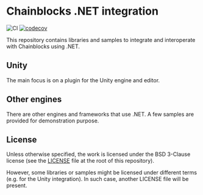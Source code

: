 # Chainblocks .NET integration

![CI](https://github.com/fragcolor-xyz/chainblocks-dotnet/workflows/CI/badge.svg)
[![codecov](https://codecov.io/gh/fragcolor-xyz/chainblocks-dotnet/branch/master/graph/badge.svg?token=Ub3YZq1jfO)](https://codecov.io/gh/fragcolor-xyz/chainblocks-dotnet)

This repository contains libraries and samples to integrate and interoperate with Chainblocks using .NET.

## Unity

The main focus is on a plugin for the Unity engine and editor.

## Other engines

There are other engines and frameworks that use .NET. A few samples are provided for demonstration purpose.

## License

Unless otherwise specified, the work is licensed under the BSD 3-Clause license (see the [LICENSE](LICENSE) file at the root of this repository).

However, some libraries or samples might be licensed under different terms (e.g. for the Unity integration). In such case, another LICENSE file will be present.
